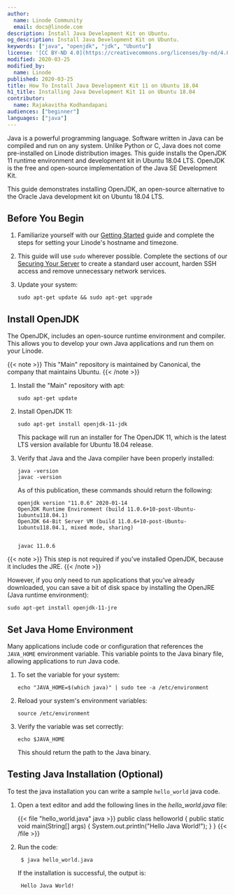 ```yaml
---
author:
  name: Linode Community
  email: docs@linode.com
description: Install Java Development Kit on Ubuntu.
og_description: Install Java Development Kit on Ubuntu.
keywords: ["java", "openjdk", "jdk", "Ubuntu"]
license: '[CC BY-ND 4.0](https://creativecommons.org/licenses/by-nd/4.0)'
modified: 2020-03-25
modified_by:
  name: Linode
published: 2020-03-25
title: How To Install Java Development Kit 11 on Ubuntu 18.04
h1_title: Installing Java Development Kit 11 on Ubuntu 18.04
contributor:
  name: Rajakavitha Kodhandapani
audiences: ["beginner"]
languages: ["java"]
---
```


Java is a powerful programming language. Software written in Java can be compiled and run on any system. Unlike Python or C, Java does not come pre-installed on Linode distribution images. This guide installs the OpenJDK 11 runtime environment and development kit in Ubuntu 18.04 LTS. OpenJDK is the free and open-source implementation of the Java SE Development Kit.

This guide demonstrates installing OpenJDK, an open-source alternative to the Oracle Java development kit on Ubuntu 18.04 LTS.

## Before You Begin

1.  Familiarize yourself with our [Getting Started](/docs/getting-started) guide and complete the steps for setting your Linode's hostname and timezone.

2.  This guide will use `sudo` wherever possible. Complete the sections of our [Securing Your Server](/docs/security/securing-your-server) to create a standard user account, harden SSH access and remove unnecessary network services.

3.  Update your system:

        sudo apt-get update && sudo apt-get upgrade

## Install OpenJDK

The OpenJDK, includes an open-source runtime environment and compiler. This allows you to develop your own Java applications and run them on your Linode.

{{< note >}}
This "Main" repository is maintained by Canonical, the company that maintains Ubuntu.
{{< /note >}}

1.  Install the "Main" repository with apt:

        sudo apt-get update

2.  Install OpenJDK 11:

        sudo apt-get install openjdk-11-jdk

    This package will run an installer for The OpenJDK 11, which is the latest LTS version available for Ubuntu 18.04 release.

3.  Verify that Java and the Java compiler have been properly installed:

        java -version
        javac -version

    As of this publication, these commands should return the following:

        openjdk version "11.0.6" 2020-01-14
        OpenJDK Runtime Environment (build 11.0.6+10-post-Ubuntu-1ubuntu118.04.1)
        OpenJDK 64-Bit Server VM (build 11.0.6+10-post-Ubuntu-1ubuntu118.04.1, mixed mode, sharing)


        javac 11.0.6

{{< note >}} This step is not required if you’ve installed OpenJDK, because it includes the JRE. {{< /note >}}

However, if you only need to run applications that you’ve already downloaded, you can save a bit of disk space by installing the OpenJRE (Java runtime environment):

    sudo apt-get install openjdk-11-jre

## Set Java Home Environment

Many applications include code or configuration that references the `JAVA_HOME` environment variable. This variable points to the Java binary file, allowing applications to run Java code.

1.  To set the variable for your system:

        echo "JAVA_HOME=$(which java)" | sudo tee -a /etc/environment

2.  Reload your system's environment variables:

        source /etc/environment

3.  Verify the variable was set correctly:

        echo $JAVA_HOME

    This should return the path to the Java binary.

## Testing Java Installation (Optional)

To test the java installation you can write a sample `hello_world` java code.

1. Open a text editor and add the following lines in the *hello_world.java* file:

    {{< file "hello_world.java" java >}}
public class helloworld {
public static void main(String[] args) {
System.out.println("Hello Java World!");
}
}
    {{< /file >}}

1. Run the code:

        $ java hello_world.java

    If the installation is successful, the output is:

        Hello Java World!
